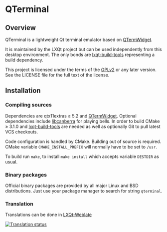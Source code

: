 # QTerminal

## Overview

QTerminal is a lightweight Qt terminal emulator based on [QTermWidget](https://github.com/lxqt/qtermwidget).

It is maintained by the LXQt project but can be used independently from this desktop environment. The only bonds are [lxqt-build-tools](https://github.com/lxqt/lxqt-build-tools) representing a build dependency.

This project is licensed under the terms of the [GPLv2](https://www.gnu.org/licenses/gpl-2.0.en.html) or any later version. See the LICENSE file for the full text of the license.

## Installation

### Compiling sources

Dependencies are qtx11extras ≥ 5.2 and [QTermWidget](https://github.com/lxqt/qtermwidget).
Optional dependencies include [libcanberra](https://0pointer.net/lennart/projects/libcanberra/) for playing bells.
In order to build CMake ≥ 3.1.0 and [lxqt-build-tools](https://github.com/lxqt/lxqt-build-tools) are needed as well as optionally Git to pull latest VCS checkouts.

Code configuration is handled by CMake. Building out of source is required. CMake variable `CMAKE_INSTALL_PREFIX` will normally have to be set to `/usr`.

To build run `make`, to install `make install` which accepts variable `DESTDIR` as usual.

### Binary packages

Official binary packages are provided by all major Linux and BSD distributions. 
Just use your package manager to search for string `qterminal`.


### Translation

Translations can be done in [LXQt-Weblate](https://translate.lxqt-project.org/projects/lxqt-desktop/qterminal/)

<a href="https://translate.lxqt-project.org/projects/lxqt-desktop/qterminal/">
<img src="https://translate.lxqt-project.org/widgets/lxqt-desktop/-/qterminal/multi-auto.svg" alt="Translation status" />
</a>


